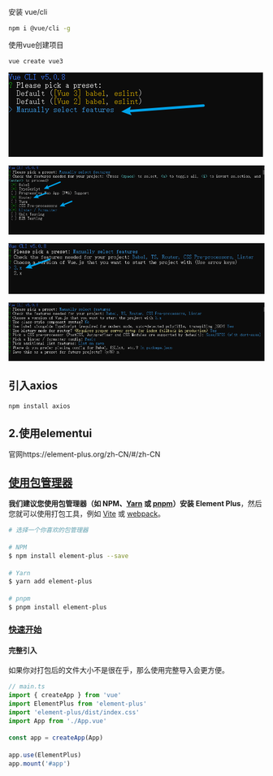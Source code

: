 

安装 vue/cli

```bash
npm i @vue/cli -g
```

使用vue创建项目

```bash
vue create vue3
```

![v1](.\img\v1.png)

![v2](.\img\v2.png)

![v3](.\img\v3.png)

![v4](.\img\v4.png)



## 引入axios

```bash
npm install axios
```



## 2.使用elementui

官网https://element-plus.org/zh-CN/#/zh-CN

## [使用包管理器](https://element-plus.org/zh-CN/guide/installation.html#使用包管理器)

**我们建议您使用包管理器（如 NPM、[Yarn](https://classic.yarnpkg.com/lang/en/) 或 [pnpm](https://pnpm.io/)）安装 Element Plus**，然后您就可以使用打包工具，例如 [Vite](https://vitejs.dev/) 或 [webpack](https://webpack.js.org/)。

```bash
# 选择一个你喜欢的包管理器

# NPM
$ npm install element-plus --save

# Yarn
$ yarn add element-plus

# pnpm
$ pnpm install element-plus
```



### [快速开始](https://element-plus.org/zh-CN/guide/quickstart.html#)

#### 完整引入

如果你对打包后的文件大小不是很在乎，那么使用完整导入会更方便。

```js
// main.ts
import { createApp } from 'vue'
import ElementPlus from 'element-plus'
import 'element-plus/dist/index.css'
import App from './App.vue'

const app = createApp(App)

app.use(ElementPlus)
app.mount('#app')
```

